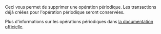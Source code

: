 Ceci vous permet de supprimer une opération périodique. Les transactions déjà créées pour l'opération périodique seront conservées.

Plus d'informations sur les opérations périodiques dans [la documentation officielle](https://firefly-iii.readthedocs.io/en/latest/advanced/recurring.html).